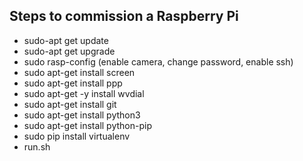 ## Steps to commission a Raspberry Pi


* sudo-apt get update
* sudo-apt get upgrade
* sudo rasp-config (enable camera, change password, enable ssh)
* sudo apt-get install screen
* sudo apt-get install ppp
* sudo apt-get -y install wvdial
* sudo apt-get install git
* sudo apt-get install python3
* sudo apt-get install python-pip
* sudo pip install virtualenv
* run.sh
